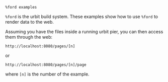 `%ford examples`

`%ford` is the urbit build system.  These examples show how to use `%ford` to render data to the web.

Assuming you have the files inside a running urbit pier, you can then access them through the web:
    
    http://localhost:8080/pages/[n]

or
    
    http://localhost:8080/pages/[n]/page

where `[n]` is the number of the example.
